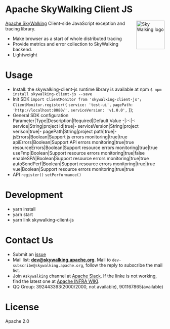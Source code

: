 Apache SkyWalking Client JS
==========

<img src="http://skywalking.apache.org/assets/logo.svg" alt="Sky Walking logo" height="90px" align="right" />

[Apache SkyWalking](https://github.com/apache/skywalking) Client-side JavaScript exception and tracing library.
- Make browser as a start of whole distributed tracing
- Provide metrics and error collection to SkyWalking backend.
- Lightweight

# Usage
* Install: the skywalking-client-js runtime library is available at npm
`$ npm install skywalking-client-js --save`
* Init SDK
`import ClientMonitor from 'skywalking-client-js';`
`ClientMonitor.register({`
  `service: 'test-ui',`
  `pagePath: 'http://localhost:8080/',`
  `serviceVersion: 'v1.0.0',`
});
* General SDK configuration
  Parameter|Type|Description|Required|Default Value
  -|:-:|-:
  service|String|project id|true|-
  serviceVersion|String|project verison|true|-
  pagePath|String|project path|true|-
  jsErrors|Boolean|Support js errors monitoring|true|true
  apiErrors|Boolean|Support API errors monitoring|true|true
  resourceErrors|Boolean|Support resource errors monitoring|true|true
  useFmp|Boolean|Support resource errors monitoring|true|false
  enableSPA|Boolean|Support resource errors monitoring|true|true
  autoSendPerf|Boolean|Support resource errors monitoring|true|true
  vue|Boolean|Support resource errors monitoring|true|true
* API
`register()`
`setPerformance()`

# Development
* yarn install
* yarn start
* yarn link skywalking-client-js

# Contact Us
* Submit an [issue](https://github.com/apache/skywalking/issues)
* Mail list: **dev@skywalking.apache.org**. Mail to `dev-subscribe@skywalking.apache.org`, follow the reply to subscribe the mail list.
* Join `#skywalking` channel at [Apache Slack](https://join.slack.com/t/the-asf/shared_invite/enQtNzc2ODE3MjI1MDk1LTAyZGJmNTg1NWZhNmVmOWZjMjA2MGUyOGY4MjE5ZGUwOTQxY2Q3MDBmNTM5YTllNGU4M2QyMzQ4M2U4ZjQ5YmY). If the linke is not working, find the latest one at [Apache INFRA WIKI](https://cwiki.apache.org/confluence/display/INFRA/Slack+Guest+Invites).
* QQ Group: 392443393(2000/2000, not available), 901167865(available)

# License
Apache 2.0

